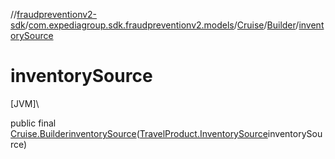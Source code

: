 //[fraudpreventionv2-sdk](../../../../index.md)/[com.expediagroup.sdk.fraudpreventionv2.models](../../index.md)/[Cruise](../index.md)/[Builder](index.md)/[inventorySource](inventory-source.md)

# inventorySource

[JVM]\

public final [Cruise.Builder](index.md)[inventorySource](inventory-source.md)([TravelProduct.InventorySource](../../-travel-product/-inventory-source/index.md)inventorySource)
